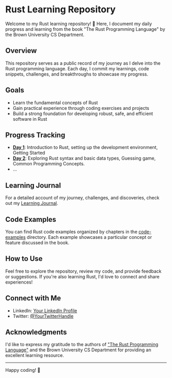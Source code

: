 # Rust Learning Repository

Welcome to my Rust learning repository! 🦀 Here, I document my daily progress and learning from the book "The Rust Programming Language" by the Brown University CS Department.

## Overview

This repository serves as a public record of my journey as I delve into the Rust programming language. Each day, I commit my learnings, code snippets, challenges, and breakthroughs to showcase my progress.

## Goals

- Learn the fundamental concepts of Rust
- Gain practical experience through coding exercises and projects
- Build a strong foundation for developing robust, safe, and efficient software in Rust

## Progress Tracking

- **[Day 1](day1/)**: Introduction to Rust, setting up the development environment, Getting Started 
- **[Day 2](day2/)**: Exploring Rust syntax and basic data types, Guessing game, Common Programming Concepts.
- ...

## Learning Journal

For a detailed account of my journey, challenges, and discoveries, check out my [Learning Journal](learning_journal.md).

## Code Examples

You can find Rust code examples organized by chapters in the [code-examples](code-examples/) directory. Each example showcases a particular concept or feature discussed in the book.

## How to Use

Feel free to explore the repository, review my code, and provide feedback or suggestions. If you're also learning Rust, I'd love to connect and share experiences!

## Connect with Me

- LinkedIn: [Your LinkedIn Profile](https://www.linkedin.com/in/shubham-codes/)
- Twitter: [@YourTwitterHandle](https://twitter.com/Ctrl_Alt_Deploy)

## Acknowledgments

I'd like to express my gratitude to the authors of ["The Rust Programming Language"](https://rust-book.cs.brown.edu/) and the Brown University CS Department for providing an excellent learning resource.


---

Happy coding! 🚀
